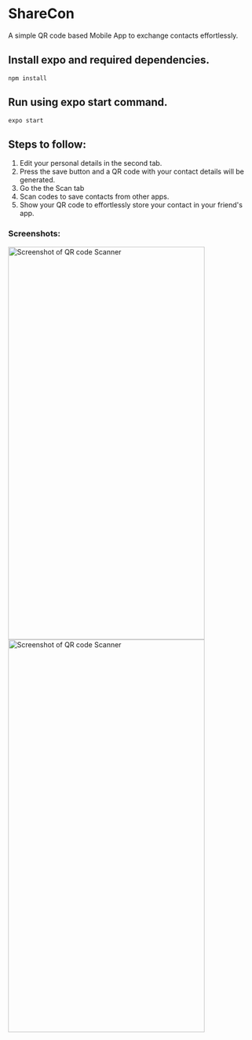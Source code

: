 # ShareCon 

A simple QR code based Mobile App to exchange contacts effortlessly.


## Install expo and required dependencies.
`npm install`
## Run using expo start command.
`expo start`

## Steps to follow:

1) Edit your personal details in the second tab.
2) Press the save button and a QR code with your contact details will be generated.
3) Go the the Scan tab
4) Scan codes to save contacts from other apps.
5) Show your QR code to effortlessly store your contact in your friend's app.

### Screenshots:
<table>
<row>
<img src="./data/image2.jpeg"
     alt="Screenshot of QR code Scanner"
     style="float: left; margin-right: 10px; height: 800px; width:400px;" />
</row>
<row>
<img src="./data/image1.jpeg"
     alt="Screenshot of QR code Scanner"
     style="float: left; margin-right: 10px; height: 800px; width:400;" />
<row>
</table>
